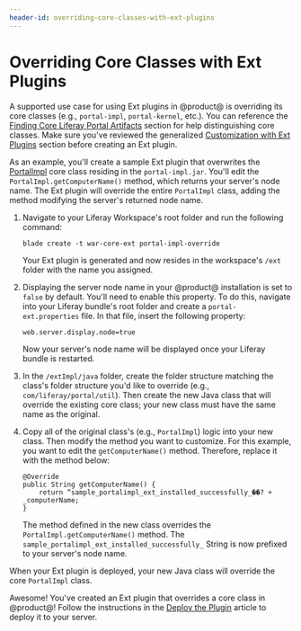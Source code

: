 ```yaml
---
header-id: overriding-core-classes-with-ext-plugins
---
```


# Overriding Core Classes with Ext Plugins

A supported use case for using Ext plugins in @product@ is overriding its core
classes (e.g., `portal-impl`, `portal-kernel`, etc.). You can reference the
[Finding Core Liferay Portal Artifacts](/docs/7-2/customization/-/knowledge_base/c/configuring-dependencies#finding-core-liferay-portal-artifacts)
section for help distinguishing core classes. Make sure you've reviewed the
generalized
[Customization with Ext Plugins](/docs/7-2/reference/-/knowledge_base/r/customizing-core-functionality-with-ext)
section before creating an Ext plugin.

As an example, you'll create a sample Ext plugin that overwrites the
[PortalImpl](https://docs.liferay.com/ce/portal/7.1-latest/javadocs/portal-impl/com/liferay/portal/util/PortalImpl.html)
core class residing in the `portal-impl.jar`. You'll edit the
`PortalImpl.getComputerName()` method, which returns your server's node name.
The Ext plugin will override the entire `PortalImpl` class, adding the method
modifying the server's returned node name.

1.  Navigate to your Liferay Workspace's root folder and run the following
    command:

        blade create -t war-core-ext portal-impl-override

    Your Ext plugin is generated and now resides in the workspace's `/ext`
    folder with the name you assigned.

2.  Displaying the server node name in your @product@ installation is set to
    `false` by default. You'll need to enable this property. To do this,
    navigate into your Liferay bundle's root folder and create a
    `portal-ext.properties` file. In that file, insert the following property:

        web.server.display.node=true

    Now your server's node name will be displayed once your Liferay bundle is
    restarted.

3.  In the `/extImpl/java` folder, create the folder structure matching the
class's folder structure you'd like to override (e.g., `com/liferay/portal/util`).
Then create the new Java class that will override the existing core class; your
new class must have the same name as the original.

4.  Copy all of the original class's (e.g., `PortalImpl`) logic into your new
class. Then modify the method you want to customize. For this example, you want
to edit the `getComputerName()` method. Therefore, replace it with the method
below:

        @Override
        public String getComputerName() {
            return “sample_portalimpl_ext_installed_successfully_��? + _computerName;
        }

    The method defined in the new class overrides the
    `PortalImpl.getComputerName()` method. The
    `sample_portalimpl_ext_installed_successfully_` String is now prefixed to
    your server's node name.

When your Ext plugin is deployed, your new Java class will override the core
`PortalImpl` class.

Awesome! You've created an Ext plugin that overrides a core class in @product@!
Follow the instructions in the
[Deploy the Plugin](/docs/7-2/reference/-/knowledge_base/r/deploying-an-ext-plugin)
article to deploy it to your server.
